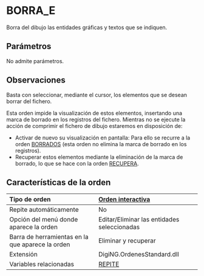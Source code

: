 # BORRA\_E

Borra del dibujo las entidades gráficas y textos que se indiquen.

## Parámetros

No admite parámetros.

## Observaciones

Basta con seleccionar, mediante el cursor, los elementos que se desean borrar del fichero.

Esta orden impide la visualización de estos elementos, insertando una marca de borrado en los registros del fichero. Mientras no se ejecute la acción de comprimir el fichero de dibujo estaremos en disposición de:

* Activar de nuevo su visualización en pantalla: Para ello se recurre a la orden [BORRADOS](/digi3d-net/referencia/digi3d.net/ventana-de-dibujo/ordenes/b/BORRADOS.html) \(esta orden no elimina la marca de borrado en los registros\).
* Recuperar estos elementos mediante la eliminación de la marca de borrado, lo que se hace con la orden [RECUPERA](/digi3d-net/referencia/digi3d.net/ventana-de-dibujo/ordenes/b/RECUPERA.html).

## Características de la orden

| Tipo de orden | [Orden interactiva](borra-e.md) |
| :--- | :--- |
| Repite automáticamente | No |
| Opción del menú donde aparece la orden | Editar/Eliminar las entidades seleccionadas |
| Barra de herramientas en la que aparece la orden | Eliminar y recuperar |
| Extensión | DigiNG.OrdenesStandard.dll |
| Variables relacionadas | [REPITE](/digi3d-net/referencia/digi3d.net/ventana-de-dibujo/ordenes/b/REPITE.html) |

